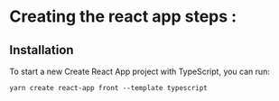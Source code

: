 # Creating the react app steps :

## Installation
To start a new Create React App project with TypeScript, you can run:
```
yarn create react-app front --template typescript
```